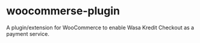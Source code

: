 # woocommerse-plugin
A plugin/extension for WooCommerce to enable Wasa Kredit Checkout as a payment service.
